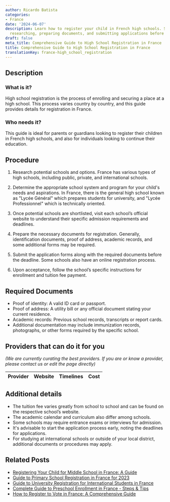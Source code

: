 ```yaml
---
author: Ricardo Batista
categories:
- France
date: '2024-06-07'
description: Learn how to register your child in French high schools. Steps include
  researching, preparing documents, and submitting applications before deadlines.
draft: false
meta_title: Comprehensive Guide to High School Registration in France
title: Comprehensive Guide to High School Registration in France
translationKey: france-high_school_registration
---
```


## Description

### What is it?
High school registration is the process of enrolling and securing a place at a high school. This process varies country by country, and this guide provides details for registration in France. 

### Who needs it?
This guide is ideal for parents or guardians looking to register their children in French high schools, and also for individuals looking to continue their education.

## Procedure

1. Research potential schools and options. France has various types of high schools, including public, private, and international schools.

2. Determine the appropriate school system and program for your child's needs and aspirations. In France, there is the general high school known as "Lycée Général" which prepares students for university, and "Lycée Professionnel" which is technically oriented.

3. Once potential schools are shortlisted, visit each school’s official website to understand their specific admission requirements and deadlines. 

4. Prepare the necessary documents for registration. Generally, identification documents, proof of address, academic records, and some additional forms may be required.

5. Submit the application forms along with the required documents before the deadline. Some schools also have an online registration process.

6. Upon acceptance, follow the school’s specific instructions for enrollment and tuition fee payment.

## Required Documents

- Proof of identity: A valid ID card or passport.
- Proof of address: A utility bill or any official document stating your current residence.
- Academic records: Previous school records, transcripts or report cards.
- Additional documentation may include immunization records, photographs, or other forms required by the specific school.

## Providers that can do it for you

_(We are currently curating the best providers. If you are or know a provider, please contact us or edit the page directly)_

| Provider        |     Website     |     Timelines    |       Cost      |
| --------------- | --------------- |  :-------------: | :-------------: |

## Additional details

- The tuition fee varies greatly from school to school and can be found on the respective school’s website.
- The academic calendar and curriculum also differ among schools.
- Some schools may require entrance exams or interviews for admission.
- It's advisable to start the application process early, noting the deadlines for applications.
- For studying at international schools or outside of your local district, additional documents or procedures may apply.


## Related Posts

- [Registering Your Child for Middle School in France: A Guide](https://tramitit.com/guides/france/middle_school_registration/)
- [Guide to Primary School Registration in France for 2023](https://tramitit.com/guides/france/primary_school_registration/)
- [Guide to University Registration for International Students in France](https://tramitit.com/guides/france/university_registration/)
- [Complete Guide to Preschool Enrollment in France - Steps & Tips](https://tramitit.com/guides/france/preschool_registration/)
- [How to Register to Vote in France: A Comprehensive Guide](https://tramitit.com/guides/france/voter_registration/)